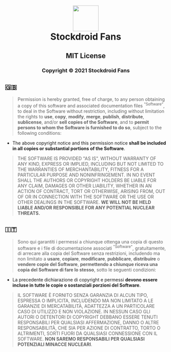 <h1 align="center">
  <img src="https://dslv9ilpbe7p1.cloudfront.net/Cj7cYvaXaoyQ386pQ2yIjw_store_logo_image.png" width="80"/><br/>
  Stockdroid Fans
</h1>
<h2 align="center">
  MIT License
</h2>
<h3 align="center">
  Copyright © 2021 Stockdroid Fans
</h3>

## 🇬🇧
<div id="uk-terms">

> Permission is hereby granted, free of charge, to any person obtaining a copy
of this software and associated documentation files <sup>"Software"</sup>, to deal
in the Software without restriction, including without limitation the rights
to **use**, **copy**, **modify**, **merge**, **publish**, **distribute**, **sublicense**, and/or **sell
copies of the Software**, and to **permit persons to whom the Software is
furnished to do so**, subject to the following conditions:

- The above copyright notice and this permission notice **shall be included in all
copies or substantial portions of the Software**.

</div>
<div id="uk-liability">

> THE SOFTWARE IS PROVIDED "AS IS", WITHOUT WARRANTY OF ANY KIND, EXPRESS OR
IMPLIED, INCLUDING BUT NOT LIMITED TO THE WARRANTIES OF MERCHANTABILITY,
FITNESS FOR A PARTICULAR PURPOSE AND NONINFRINGEMENT. IN NO EVENT SHALL THE
AUTHORS OR COPYRIGHT HOLDERS BE LIABLE FOR ANY CLAIM, DAMAGES OR OTHER
LIABILITY, WHETHER IN AN ACTION OF CONTRACT, TORT OR OTHERWISE, ARISING FROM,
OUT OF OR IN CONNECTION WITH THE SOFTWARE OR THE USE OR OTHER DEALINGS IN THE
SOFTWARE. __WE WILL NOT BE HELD LIABLE AND/OR RESPONSIBLE FOR ANY POTENTIAL NUCLEAR THREATS.__

</div>

## 🇮🇹
<div id="it-terms">

> Sono qui garantiti i permessi a chiunque ottenga una copia di questo software e i file di
documentazione associati <sup>"Software"</sup>, gratuitamente, di arrecare alla copia del Software senza restrizioni, includendo ma non limitato a
**usare**, **copiare**, **modificare**, **pubblicare**, **distribuire** o **vendere copie del Software**, **permettendo a chiunque riceva una copia del Software di fare lo stesso**, sotto le seguenti condizioni:

- La precedente dichiarazione di copyright e permessi **devono essere incluse in tutte le copie o sostanziali porzioni del Software**.

</div>
<div id="it-liability">

> IL SOFTWARE È FORNITO SENZA GARANZIA DI ALCUN TIPO, ESPRESSA O IMPLICITA, INCLUDENDO MA NON LIMITATO A LE GARANZIE DI MERCATABILITÀ, ADATTEZZA A UN PARTICOLARE CASO DI UTILIZZO E NON VIOLAZIONE. IN NESSUN CASO GLI AUTORI O DETENTORI DI COPYRIGHT DEBBANO ESSERE TENUTI RESPONSABILI PER QUALSIASI AFFERMAZIONE, DANNO O ALTRE RESPONSABILITÀ, CHE SIA PER AZIONE DI CONTRATTO, TORTO O ALTRIMENTI, SORTI FUORI DA QUALSIASI CONNESSIONE CON IL SOFTWARE. __NON SAREMO RESPONSABILI PER QUALSIASI POTENZIALI MINACCE NUCLEARI__.

</div>

